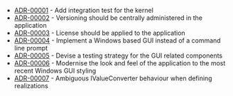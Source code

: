 

<!-- adrlog -->

- [ADR-00001](00001-Add-integration-test-for-the-kernel.md) - Add integration test for the kernel
- [ADR-00002](00002-Central-versioning-for-every-assembly.md) - Versioning should be centrally administered in the application
- [ADR-00003](00003-Licensing.md) - License should be applied to the application
- [ADR-00004](00004-GUI.md) - Implement a Windows based GUI instead of a command line prompt
- [ADR-00005](00005-Unit-Testing.md) - Devise a testing strategy for the GUI related components
- [ADR-00006](00006-GUI-Styling.md) - Modernise the look and feel of the application to the most recent Windows GUI styling
- [ADR-00007](00007-IValueConverter-Realisations.md) - Ambiguous IValueConverter behaviour when defining realizations

<!-- adrlogstop -->



